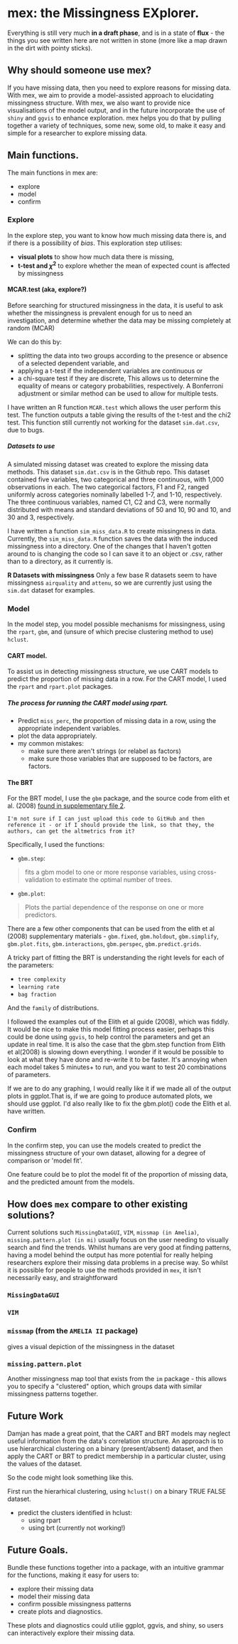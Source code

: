 # mex: the **M**issingness **EX**plorer.

Everything is still very much **in a draft phase**, and is in a state of **flux** - the things you see written here are not written in stone (more like a map drawn in the dirt with pointy sticks).

## Why should someone use mex?
If you have missing data, then you need to explore reasons for missing data. With mex, we aim to provide a model-assisted approach to elucidating missingness structure.  With mex, we also want to provide nice visualisations of the model output, and in the future incorporate the use of `shiny` and `ggvis` to enhance exploration. mex helps you do that by pulling together a variety of techniques, some new, some old, to make it easy and simple for a researcher to explore missing data. 

## Main functions.
The main functions in mex are:

- explore
- model
- confirm

### Explore
In the explore step, you want to know how much missing data there is, and if there is a possibility of _bias_.  This exploration step utilises:
- **visual plots** to show how much data there is missing, 
- **t-test and $\chi^2$** to explore whether the mean of expected count is affected by missingness

#### MCAR.test (aka, explore?)
Before searching for structured missingness in the data, it is useful to ask whether the missingness is prevalent enough for us to need an investigation, and determine whether the data may be missing completely at random (MCAR)

We can do this by:

- splitting the data into two groups according to the presence or absence of a selected dependent variable, and
- applying a t-test if the independent variables are continuous or
- a chi-square test if they are discrete, 
This allows us to determine the equality of means or category probabilities, respectively. A Bonferroni adjustment or similar method can be used to allow for multiple tests.

I have written an R function `MCAR.test` which allows the user perform this test.  The function outputs a table giving the results of the t-test and the chi2 test.  This function still currently not working for the dataset `sim.dat.csv`, due to bugs.

##### Datasets to use
A simulated missing dataset was created to explore the missing data methods.  This dataset `sim.dat.csv` is in the Github repo. This dataset contained five variables, two categorical and three continuous, with 1,000 observations in each. The two categorical factors, F1 and F2, ranged uniformly across categories nominally labelled 1-7, and 1-10, respectively.  The three continuous variables, named C1, C2 and C3, were normally distributed with means and standard deviations of 50 and 10, 90 and 10, and 30 and 3, respectively.

I have written a function `sim_miss_data.R` to create missingness in data. Currently, the `sim_miss_data.R` function saves the data with the induced missingness into a directory.  One of the changes that I haven't gotten around to is changing the code so I can save it to an object or .csv, rather than to a directory, as it currently is.

**R Datasets with missingness** Only a few base R datasets seem to have missingness `airquality` and `attenu`, so we are currently just using the `sim.dat` dataset for examples.

### Model
In the model step, you model possible mechanisms for missingness, using the `rpart`, `gbm`, and (unsure of which precise clustering method to use) `hclust`.

#### CART model.
To assist us in detecting missingness structure, we use CART models to predict the proportion of missing data in a row. For the CART model, I used the `rpart` and `rpart.plot` packages.

##### The process for running the CART model using rpart.
- Predict `miss_perc`, the proportion of missing data in a row,  using the appropriate independent variables.
- plot the data appropriately.
- my common mistakes:
    + make sure there aren't strings (or relabel as factors)
    + make sure those variables that are supposed to be factors, are factors.


#### The BRT
For the BRT model, I use the `gbm` package, and the source code from elith et al. (2008)  [found in supplementary file 2](http://onlinelibrary.wiley.com/doi/10.1111/j.1365-2656.2008.01390.x/suppinfo). 

```
I'm not sure if I can just upload this code to GitHub and then reference it - or if I should provide the link, so that they, the authors, can get the altmetrics from it?
```

Specifically, I used the functions:
- `gbm.step`:
> fits a gbm model to one or more response variables, using cross-validation to estimate the optimal number of trees.

- `gbm.plot`:
> Plots the partial dependence of the response on one or more predictors.

There are a few other components that can be used from the elith et al (2008) supplementary materials - `gbm.fixed`, `gbm.holdout`, `gbm.simplify`, `gbm.plot.fits`, `gbm.interactions`, `gbm.perspec`, `gbm.predict.grids`. 

A tricky part of fitting the BRT is understanding the right levels for each of the parameters:

- `tree complexity`
- `learning rate`
- `bag fraction`

And the `family` of distributions.

I followed the examples out of the Elith et al guide (2008), which was fiddly.  It would be nice to make this model fitting process easier, perhaps this could be done using `ggvis`, to help control the parameters and get an update in real time.  It is also the case that the gbm.step function from Elith et al(2008) is slowing down everything.  I wonder if it would be possible to look at what they have done and re-write it to be faster.  It's annoying when each model takes 5 minutes+ to run, and you want to test 20 combinations of parameters.

If we are to do any graphing, I would really like it if we made all of the output plots in ggplot.That is, if we are going to produce automated plots, we should use ggplot.  I'd also really like to fix the gbm.plot() code the Elith et al. have written.

### Confirm
In the confirm step, you can use the models created to predict the missingness structure of your own dataset, allowing for a degree of comparison or 'model fit'.

One feature could be to plot the model fit of the proportion of missing data, and the predicted amount from the models.

## How does `mex` compare to other existing solutions?
Current solutions such `MissingDataGUI`, `VIM`, `missmap (in Amelia)`, `missing.pattern.plot (in mi)` usually focus on the user needing to visually search and find the trends. Whilst humans are very good at finding patterns, having a model behind the output has more potential for really helping researchers explore their missing data problems in a precise way.  So whilst it is possible for people to use the methods provided in `mex`, it isn't necessarily easy, and straightforward

### `MissingDataGUI`

### `VIM`

### `missmap` (from the `AMELIA II` package)
gives a visual depiction of the missingness in the dataset

### `missing.pattern.plot` 
Another missingness map tool that exists from the `im` package - this allows you to specify a "clustered" option, which groups data with similar missingness patterns together.

## Future Work
Damjan has made a great point, that the CART and BRT models may neglect useful information from the data's correlation structure.  An approach is to use hierarchical clustering on a binary (present/absent) dataset, and then apply the CART or BRT to predict membership in a particular cluster, using the values of the dataset.

So the code might look something like this.

First run the hierarhical clustering, using `hclust()` on a binary TRUE FALSE dataset.
- predict the clusters identified in hclust:
    + using rpart
    + using brt (currently not working!)

## Future Goals.
Bundle these functions together into a package, with an intuitive grammar for the functions, making it easy for users to:

- explore their missing data
- model their missing data 
- confirm possible missingness patterns 
- create plots and diagnostics. 

These plots and diagnostics could utilie ggplot, ggvis, and shiny, so users can interactively explore their missing data.
